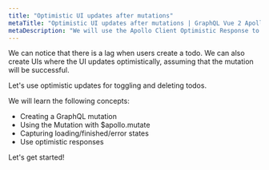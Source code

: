 ```yaml
---
title: "Optimistic UI updates after mutations"
metaTitle: "Optimistic UI updates after mutations | GraphQL Vue 2 Apollo Tutorial"
metaDescription: "We will use the Apollo Client Optimistic Response to perform UI updates after a GraphQL mutation in the Vue app"
---
```


We can notice that there is a lag when users create a todo.
We can also create UIs where the UI updates optimistically, assuming
that the mutation will be successful.

Let's use optimistic updates for toggling and deleting todos.

We will learn the following concepts:

- Creating a GraphQL mutation
- Using the Mutation with $apollo.mutate
- Capturing loading/finished/error states
- Use optimistic responses

Let's get started!
